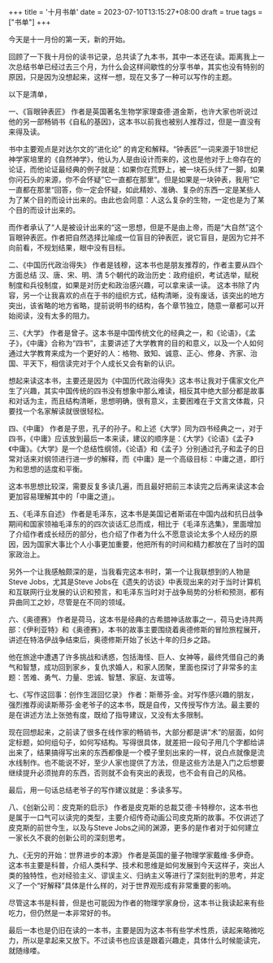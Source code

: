 +++
title = '十月书单'
date = 2023-07-10T13:15:27+08:00
draft = true
tags = ["书单"]
+++

今天是十一月份的第一天，新的开始。

回顾了一下我十月份的读书记录，总共读了九本书，其中一本还在读。距离我上一次总结书单已经过去三个月，为什么会这样间歇性的分享书单，其实也没有特别的原因，只是因为没想起来，这样一想，现在又多了一种可以写作的主题。

以下是清单，

一、《盲眼钟表匠》
作者是英国著名生物学家理查德·道金斯，也许大家也听说过他的另一部畅销书《自私的基因》，这本书以前我也被别人推荐过，但是一直没有来得及读。

书中主要观点是对达尔文的“进化论” 的肯定和解释。“钟表匠”一词来源于18世纪神学家培里的《自然神学》，他认为人是由设计而来的，这也是他对于上帝存在的论证，而他论证最经典的例子就是：如果你在荒野上，被一块石头绊了一脚，如果你问石头的来源，你不会怀疑”它一直都在那里“。但是如果是一块钟表，我用”它一直都在那里“回答，你一定会怀疑，如此精妙、准确、复杂的东西一定是某些人为了某个目的而设计出来的。由此也会同意：人这么复杂的生物，一定也是为了某个目的而设计出来的。

而作者承认了“人是被设计出来的“这一思想，但是不是由上帝，而是“大自然”这个盲眼钟表匠。作者把自然选择比喻成一位盲目的钟表匠，说它盲目，是因为它并不向前看，不规划结果，眼中没有目标。


二、《中国历代政治得失》
作者是钱穆，这本书也是朋友推荐的，作者主要从四个方面总结 汉、唐、宋、明、清 5个朝代的政治历史：政府组织，考试选举，赋税制度和兵役制度，如果是对历史和政治感兴趣，可以拿来读一读。
这本书除了内容，另一个让我喜欢的点在于书的组织方式，结构清晰，没有废话，该突出的地方突出，该省略的地方省略，提前说明书的结构，各个章节独立，随意一章都可以开始阅读，没有太多的阻力。


三、《大学》
作者是曾子。这本书是中国传统文化的经典之一，和《论语》，《孟子》，《中庸》合称为“四书”，主要讲述了大学教育的目的和意义，以及一个人如何通过大学教育来成为一个更好的人：格物、致知、诚意、正心、修身、齐家、治国、平天下，相信读完对于个人成长又会有新的认识。

想起来读这本书，主要还是因为《中国历代政治得失》这本书让我对于儒家文化产生了兴趣，其实中国传统的四书没有想象中那么难读，相反其中绝大部分都是故事和对话为主，而且结构清晰，思想明确，很有意义，主要困难在于文言文体裁，只要找一个名家解读就很很轻松。


四、《中庸》
作者是子思，孔子的孙子。和上述《大学》同为四书经典之一，对于四书，《中庸》应该放到最后一本来读，建议的顺序是：《大学》《论语》《孟子》《中庸》。《大学》是一个总结性纲领，《论语》和《孟子》分别通过孔子和孟子的日常对话来对纲领进行进一步的解释，而《中庸》是一个高级目标：中庸之道，即行为和思想的适度和平衡。

这本书思想比较深，需要反复多读几遍，而且最好把前三本读完之后再来读这本会更加容易理解其中的「中庸之道」。


五、《毛泽东自述》
作者是毛泽东，这本书是美国记者斯诺在中国内战和抗日战争期间和国家领袖毛泽东的的四次谈话汇总而成，相比于《毛泽东选集》，里面增加了介绍作者成长经历的部分，也介绍了作者为什么不愿意谈论太多个人经历的原因，因为国家大事比个人小事更加重要，他把所有的时间和精力都放在了当时的国家政治上。

另外一个让我感触颇深的是，当我看完这本书时，第一个让我联想到的人物是 Steve Jobs，尤其是Steve Jobs在《遗失的访谈》中表现出来的对于当时计算机和互联网行业发展的认识和预言，和毛泽东当时对于战争局势的分析和预测，都有异曲同工之妙，尽管是在不同的领域。


六、《奥德赛》
作者是荷马，这本书是经典的古希腊神话故事之一，荷马史诗共两部：《伊利亚特》和《奥德赛》，本书的故事主要围绕着奥德修斯的冒险旅程展开，讲述在特洛伊战争结束后，奥德修斯开始了长达十年的归乡之路。

他在旅途中遭遇了许多挑战和诱惑，包括海怪、巨人、女神等，最终凭借自己的勇气和智慧，成功回到家乡，复仇求婚人，和家人团聚，里面也探讨了非常多的主题：苦难、勇气、力量、忠诚、智慧、家庭、友谊等。


七、《写作这回事：创作生涯回忆录》
作者：斯蒂芬·金。对写作感兴趣的朋友，强烈推荐阅读斯蒂芬·金老爷子的这本书，既是自传，又传授写作方法。最主要的是在讲述方法上张弛有度，既给了指导建议，又没有太多限制。

现在回想起来，之前读了很多在线作家的畅销书，大部分都是讲“术”的层面，如何定标题，如何组句子，如何写结构。写得很具体，就差把一段句子用几个字都给讲出来了，结果搞得写出来的东西都像是一个模子里刻出来的一样，说白点就像是流水线制作。也不能说不好，至少人家也提供了方法，但是这些方法是入门之后想要继续提升必须抛弃的东西，否则就不会有突出的表现，也不会有自己的风格。

最后，用一句话总结老爷子的写作建议就是：多读多写。


八、《创新公司：皮克斯的启示》
作者是皮克斯的总裁艾德·卡特穆尔，这本书也是属于一口气可以读完的类型，主要介绍传奇动画公司皮克斯的故事。不仅讲述了皮克斯的前世今生，以及与Steve Jobs之间的渊源，更多的是作者对于如何建立一家长久不衰的创新公司的深刻思考。


九、《无穷的开始：世界进步的本源》
作者是英国的量子物理学家戴维·多伊奇。这本书主要是科普，介绍人类科学、技术和思维是如何发展到今天这样子，突出人类的独特性，也对经验主义、谬误主义、归纳主义等进行了深刻批判的思考，并定义了一个“好解释”具体是什么样的，对于世界观形成有非常重要的影响。

尽管这本书是科普，但是也可能因为作者的物理学家身份，这本书让我读起来有些吃力，但仍然是一本非常好的书。

最后一本也是仍旧在读的一本书，主要是因为这本书有些学术性质，读起来略微吃力，所以是拿起来又放下。不过读书也应该是跟着兴趣走，具体什么时候能读完，就随缘喽。
